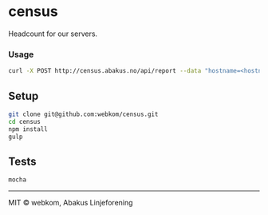 # census
Headcount for our servers.

### Usage
```bash
curl -X POST http://census.abakus.no/api/report --data "hostname=<hostname>&username=<username>"
```

## Setup
```bash
git clone git@github.com:webkom/census.git
cd census
npm install
gulp
```

## Tests
```bash
mocha
```

--------
MIT © webkom, Abakus Linjeforening

